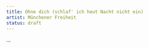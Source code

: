 ```yaml
---
title: Ohne dich (schlaf' ich heut Nacht nicht ein)
artist: Münchener Freiheit
status: draft
---
```


...
